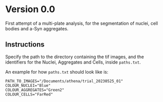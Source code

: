 # Version 0.0

First attempt of a multi-plate analysis, for the segmentation of nuclei, cell bodies and a-Syn aggregates.


## Instructions

Specify the path to the directory containing the tif images, and
the identifiers for the Nuclei, Aggregates and Cells, inside `paths.txt`.

An example for how `paths.txt` should look like is:

```
PATH_TO_IMAGES="/Documents/athena/trial_20230525_01"
COLOUR_NUCLEI="Blue"
COLOUR_AGGREGATES="Green2"
COLOUR_CELLS="FarRed"
```

